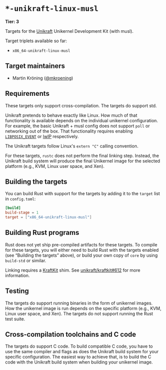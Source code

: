 # `*-unikraft-linux-musl`

**Tier: 3**

Targets for the [Unikraft] Unikernel Development Kit (with musl).

[Unikraft]: https://unikraft.org/

Target triplets available so far:

- `x86_64-unikraft-linux-musl`

## Target maintainers

- Martin Kröning ([@mkroening](https://github.com/mkroening))

## Requirements

These targets only support cross-compilation.
The targets do support std.

Unikraft pretends to behave exactly like Linux.
How much of that functionality is available depends on the individual unikernel configuration.
For example, the basic Unikraft + musl config does not support `poll` or networking out of the box.
That functionality requires enabling [`LIBPOSIX_EVENT`] or [lwIP] respectively.

[`LIBPOSIX_EVENT`]: https://github.com/unikraft/unikraft/blob/RELEASE-0.13.1/lib/posix-event/Config.uk
[lwIP]: https://github.com/unikraft/lib-lwip

The Unikraft targets follow Linux's `extern "C"` calling convention.

For these targets, `rustc` does not perform the final linking step.
Instead, the Unikraft build system will produce the final Unikernel image for the selected platform (e.g., KVM, Linux user space, and Xen).

## Building the targets

You can build Rust with support for the targets by adding it to the `target` list in `config.toml`:

```toml
[build]
build-stage = 1
target = ["x86_64-unikraft-linux-musl"]
```

## Building Rust programs

Rust does not yet ship pre-compiled artifacts for these targets.
To compile for these targets, you will either need to build Rust with the targets enabled
(see “Building the targets” above), or build your own copy of `core` by using `build-std` or similar.

Linking requires a [KraftKit] shim.
See [unikraft/kraftkit#612] for more information.

[KraftKit]: https://github.com/unikraft/kraftkit
[unikraft/kraftkit#612]: https://github.com/unikraft/kraftkit/issues/612

## Testing

The targets do support running binaries in the form of unikernel images.
How the unikernel image is run depends on the specific platform (e.g., KVM, Linux user space, and Xen).
The targets do not support running the Rust test suite.

## Cross-compilation toolchains and C code

The targets do support C code.
To build compatible C code, you have to use the same compiler and flags as does the Unikraft build system for your specific configuration.
The easiest way to achieve that, is to build the C code with the Unikraft build system when building your unikernel image.
